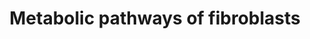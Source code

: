 ---
annotations:
- id: DOID:3770
  type: Disease Ontology
  value: pulmonary fibrosis
- id: PW:0000002
  parent: classic metabolic pathway
  type: Pathway Ontology
  value: classic metabolic pathway
- id: CL:0000057
  parent: animal cell
  type: Cell Type Ontology
  value: fibroblast
authors:
- AliHbdl
- Jgumbaragyte
- Ecenazertan
- Eweitz
- Mariamierzejewska
- Alippifed
- MatejKrivulka
- Egonw
- Andra
- AlexanderPico
- DeSl
citedin:
- link: PMC11831748
  title: Bioinformatics analysis identifies dysregulation of miR-548F-3p and its hub
    gene in triple-negative breast cancer (2025)
communities:
- Mitochondrion
description: Fibroblasts are known to contribute to tissue and organ connectivity
  by producing and secreting extracellular matrix (ECM) proteins. Although several
  diseases, such as fibrosis and cancer, have been linked to changes in fibroblast
  metabolism, the resting metabolic conditions that are present in healthy cells generally
  go unreported. Because fibroblasts are known to display heterogeneity, the metabolic
  processes of different tissues may vary. The aim was to identify and map out the
  general metabolic pathways present in fibroblasts. The pathways for collagen, serine,
  and proline, as well as glycosaminoglycan synthesis, are nearly complete. Nonetheless,
  dashed arrows indicate missing process steps that should be identified and included.
  There is a lack of data on fibroblasts' metabolic activities, and further research
  is required to understand the complete metabolic pathways of fibroblasts.
last-edited: 2025-03-19
ndex: null
organisms:
- Homo sapiens
redirect_from:
- /index.php/Pathway:WP5312
- /instance/WP5312
- /instance/WP5312_r138098
revision: r138098
schema-jsonld:
- '@context': https://schema.org/
  '@id': https://wikipathways.github.io/pathways/WP5312.html
  '@type': Dataset
  creator:
    '@type': Organization
    name: WikiPathways
  description: Fibroblasts are known to contribute to tissue and organ connectivity
    by producing and secreting extracellular matrix (ECM) proteins. Although several
    diseases, such as fibrosis and cancer, have been linked to changes in fibroblast
    metabolism, the resting metabolic conditions that are present in healthy cells
    generally go unreported. Because fibroblasts are known to display heterogeneity,
    the metabolic processes of different tissues may vary. The aim was to identify
    and map out the general metabolic pathways present in fibroblasts. The pathways
    for collagen, serine, and proline, as well as glycosaminoglycan synthesis, are
    nearly complete. Nonetheless, dashed arrows indicate missing process steps that
    should be identified and included. There is a lack of data on fibroblasts' metabolic
    activities, and further research is required to understand the complete metabolic
    pathways of fibroblasts.
  keywords:
  - 3PG
  - ADAMTS2
  - Acetyl-CoA
  - BMP1
  - 'CD36 '
  - Chondroitin sulfate
  - Collagen
  - Dermatan sulfate
  - F6P
  - FGFR1
  - FGFR4
  - Fatty acid
  - G1P
  - G6P
  - G6PI
  - GLDH
  - GLS
  - GLUT1
  - GSAL
  - Glucose
  - Glutamate
  - Glutamine
  - Glycine
  - HK
  - Heparan sulfate
  - Hsp47
  - Hyaluronic acid
  - Keratan sulfate
  - L-glutamate
  - LDH
  - LOX
  - LPAR1
  - Lactic acid
  - MCT1
  - P3H3
  - P3H4
  - P4HA1
  - P4HA2
  - P4HA3
  - P5C
  - P5CR
  - P5CS
  - PGM1
  - PHGDH
  - PLC
  - PLOD1
  - PSA
  - PSP
  - Proline
  - Pyruvate
  - RhoA
  - SHMT
  - SLC1A5
  - Serine
  - UDP-GlcA
  - UDP-glucose
  - UGDH
  - UGP2
  - αKG
  license: CC0
  name: Metabolic pathways of fibroblasts
seo: CreativeWork
title: Metabolic pathways of fibroblasts
wpid: WP5312
---